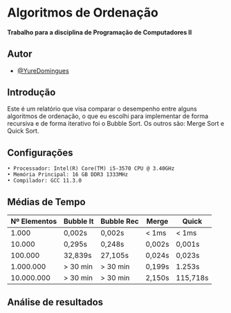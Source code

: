 
# Algoritmos de Ordenação
#### Trabalho para a disciplina de Programação de Computadores II

## Autor

- [@YureDomingues](https://github.com/YureDomingues)


## Introdução

Este é um relatório que visa comparar o desempenho entre alguns algoritmos de ordenação, o que eu escolhi para implementar de forma recursiva e de forma iterativo foi o Bubble Sort. Os outros são: Merge Sort e Quick Sort.

## Configurações

    • Processador: Intel(R) Core(TM) i5-3570 CPU @ 3.40GHz
    • Memória Principal: 16 GB DDR3 1333MHz
    • Compilador: GCC 11.3.0

## Médias de Tempo

| Nº Elementos | Bubble It  | Bubble Rec |  Merge   | Quick                                                |
| ------------ | -----------| ---------- | -------- | ------    |
| 1.000        | 0,002s     | 0,002s     | < 1ms    | < 1ms     |
| 10.000       | 0,295s     | 0,248s     | 0,002s   | 0,001s    |
| 100.000      | 32,839s    | 27,105s    | 0,024s   | 0,023s    |
| 1.000.000    | > 30 min   | > 30 min   | 0,199s   | 1.253s    |
| 10.000.000   | > 30 min   | > 30 min   | 2,150s   | 115,718s  |


## Análise de resultados


